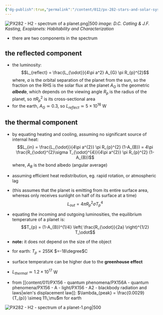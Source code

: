```yaml
---
{"dg-publish":true,"permalink":"/content/012/px-282-stars-and-solar-system/term-2-solar-system/h-introduction-to-the-planets/px-282-h2-spectrum-of-a-planet/","noteIcon":"1","created":"2025-08-27T13:15:22.773+01:00","updated":"2025-06-06T09:42:56.000+01:00"}
---
```



![PX282 - H2 - spectrum of a planet.png|500](/img/user/pics/PX282%20-%20H2%20-%20spectrum%20of%20a%20planet.png)
*image: D.C. Catling & J.F. Kasting, Exoplanets: Habitability and Characterization*

- there are two components in the spectrum
## the reflected component
- the luminosity:
$$L_{reflect} = \frac{L_{\odot}}{4\pi a^2} A_{G} \pi R_{p}^{2}$$
	where, 
		$a$ is the orbital separation of the planet from the sun, so the fraction on the RHS is the solar flux at the planet
		$A_G$ is the geometric ***albedo***, which depends on the viewing angle
		$R_{p}$ is the radius of the planet, so $\pi R_{p}^{2}$ is its cross-sectional area
- for the earth, $A_G \simeq 0.3$, so $L_{reflect} \simeq 5\times10^{16}$ W 

## the thermal component
- by equating heating and cooling, assuming no significant source of internal heat:
$$L_{in} = \frac{L_{\odot}}{4\pi a^{2}} \pi R_{p}^{2} (1-A_{B}) = 4\pi \frac{R_{\odot}^{2}\sigma T_{\odot}^{4}}{4\pi a^{2}} \pi R_{p}^{2} (1-A_{B})$$
	where, $A_{B}$ is the bond albedo (angular average)

- assuming efficient heat redistribution, eg. rapid rotation, or atmospheric lag
- (this assumes that the planet is emitting from its entire surface area, whereas only receives sunlight on half of its surface at a time)
$$L_{out} = 4\pi R_{p}^{2}\sigma T_{p}^{4}$$
- equating the incoming and outgoing luminosities, the equilibrium temperature of a planet is:
$$T_{p} = (1-A_{B})^{1/4} \left( \frac{R_{\odot}}{2a} \right)^{1/2} T_\odot$$
- **note:** it does not depend on the size of the object
- for earth: $T_{p} = 255$K $=-18\degree$C
- surface temperature can be higher due to the **greenhouse effect**
- $L_{thermal} \simeq 1.2\times10^{17}$ W
- from [[content/011/PX156 - quantum phenomena/PX156A - quantum phenomena/PX156 - A - light/PX156 - A2 - blackbody radiation and laws\|wien's displacement law]]: $\lambda_{peak} = \frac{0.0029}{T_{p}} \simeq 11\,\mu$m for earth
 
![PX282 - H2 - spectrum of a planet-1.png|500](/img/user/pics/PX282%20-%20H2%20-%20spectrum%20of%20a%20planet-1.png)

